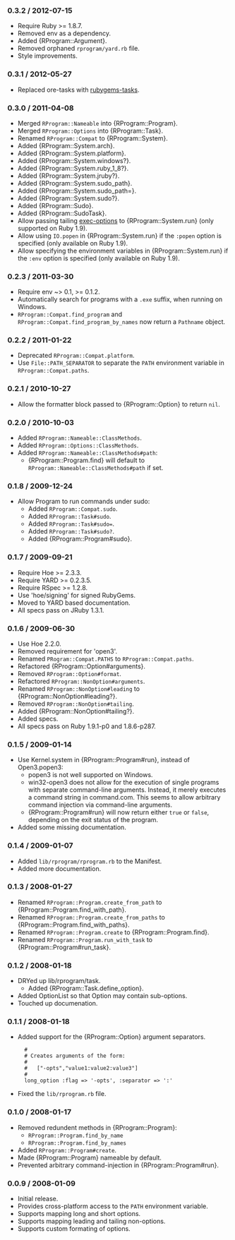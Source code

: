 ### 0.3.2 / 2012-07-15

* Require Ruby >= 1.8.7.
* Removed env as a dependency.
* Added {RProgram::Argument}.
* Removed orphaned `rprogram/yard.rb` file.
* Style improvements.

### 0.3.1 / 2012-05-27

* Replaced ore-tasks with
  [rubygems-tasks](https://github.com/postmodern/rubygems-tasks#readme).

### 0.3.0 / 2011-04-08

* Merged `RProgram::Nameable` into {RProgram::Program}.
* Merged `RProgram::Options` into {RProgram::Task}.
* Renamed `RProgram::Compat` to {RProgram::System}.
* Added {RProgram::System.arch}.
* Added {RProgram::System.platform}.
* Added {RProgram::System.windows?}.
* Added {RProgram::System.ruby_1_8?}.
* Added {RProgram::System.jruby?}.
* Added {RProgram::System.sudo_path}.
* Added {RProgram::System.sudo_path=}.
* Added {RProgram::System.sudo?}.
* Added {RProgram::Sudo}.
* Added {RProgram::SudoTask}.
* Allow passing tailing [exec-options](http://rubydoc.info/stdlib/core/1.9.2/Kernel#spawn-instance_method)
  to {RProgram::System.run} (only supported on Ruby 1.9).
* Allow using `IO.popen` in {RProgram::System.run} if the `:popen` option
  is specified (only available on Ruby 1.9).
* Allow specifying the environment variables in {RProgram::System.run}
  if the `:env` option is specified (only available on Ruby 1.9).

### 0.2.3 / 2011-03-30

* Require env ~> 0.1, >= 0.1.2.
* Automatically search for programs with a `.exe` suffix, when running on
  Windows.
* `RProgram::Compat.find_program` and `RProgram::Compat.find_program_by_names`
  now return a `Pathname` object.

### 0.2.2 / 2011-01-22

* Deprecated `RProgram::Compat.platform`.
* Use `File::PATH_SEPARATOR` to separate the `PATH` environment variable
  in `RProgram::Compat.paths`.

### 0.2.1 / 2010-10-27

* Allow the formatter block passed to {RProgram::Option} to return `nil`.

### 0.2.0 / 2010-10-03

* Added `RProgram::Nameable::ClassMethods`.
* Added `RProgram::Options::ClassMethods`.
* Added `RProgram::Nameable::ClassMethods#path`:
  * {RProgram::Program.find} will default to
    `RProgram::Nameable::ClassMethods#path` if set.

### 0.1.8 / 2009-12-24
 
* Allow Program to run commands under sudo:
  * Added `RProgram::Compat.sudo`.
  * Added `RProgram::Task#sudo`.
  * Added `RProgram::Task#sudo=`.
  * Added `RProgram::Task#sudo?`.
  * Added {RProgram::Program#sudo}.

### 0.1.7 / 2009-09-21

* Require Hoe >= 2.3.3.
* Require YARD >= 0.2.3.5.
* Require RSpec >= 1.2.8.
* Use 'hoe/signing' for signed RubyGems.
* Moved to YARD based documentation.
* All specs pass on JRuby 1.3.1.

### 0.1.6 / 2009-06-30

* Use Hoe 2.2.0.
* Removed requirement for 'open3'.
* Renamed `PRogram::Compat.PATHS` to `RProgram::Compat.paths`.
* Refactored {RProgram::Option#arguments}.
* Removed `RProgram::Option#format`.
* Refactored `RProgram::NonOption#arguments`.
* Renamed `RProgram::NonOption#leading` to {RProgram::NonOption#leading?}.
* Removed `RProgram::NonOption#tailing`.
* Added {RProgram::NonOption#tailing?}.
* Added specs.
* All specs pass on Ruby 1.9.1-p0 and 1.8.6-p287.

### 0.1.5 / 2009-01-14

* Use Kernel.system in {RProgram::Program#run}, instead of Open3.popen3:
  * popen3 is not well supported on Windows.
  * win32-open3 does not allow for the execution of single programs with
    separate command-line arguments. Instead, it merely executes a command
    string in command.com. This seems to allow arbitrary command injection
    via command-line arguments.
  * {RProgram::Program#run} will now return either `true` or `false`,
    depending on the exit status of the program.
* Added some missing documentation.

### 0.1.4 / 2009-01-07

* Added `lib/rprogram/rprogram.rb` to the Manifest.
* Added more documentation.

### 0.1.3 / 2008-01-27

* Renamed `RProgram::Program.create_from_path` to
  {RProgram::Program.find_with_path}.
* Renamed `RProgram::Program.create_from_paths` to
  {RProgram::Program.find_with_paths}.
* Renamed `RProgram::Program.create` to {RProgram::Program.find}.
* Renamed `RProgram::Program.run_with_task` to {RProgram::Program#run_task}.

### 0.1.2 / 2008-01-18

* DRYed up lib/rprogram/task.
  * Added {RProgram::Task.define_option}.
* Added OptionList so that Option may contain sub-options.
* Touched up documenation.

### 0.1.1 / 2008-01-18

* Added support for the {RProgram::Option} argument separators.

        #
        # Creates arguments of the form:
        #
        #   ["-opts","value1:value2:value3"]
        #
        long_option :flag => '-opts', :separator => ':'

* Fixed the `lib/rprogram.rb` file.

### 0.1.0 / 2008-01-17

* Removed redundent methods in {RProgram::Program}:
  * `RProgram::Program.find_by_name`
  * `RProgram::Program.find_by_names`
* Added `RProgram::Program#create`.
* Made {RProgram::Program} nameable by default.
* Prevented arbitrary command-injection in {RProgram::Program#run}.

### 0.0.9 / 2008-01-09

* Initial release.
* Provides cross-platform access to the `PATH` environment variable.
* Supports mapping long and short options.
* Supports mapping leading and tailing non-options.
* Supports custom formating of options.

